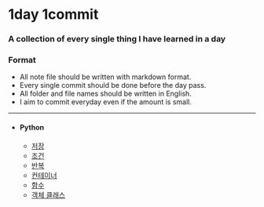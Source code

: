 # 1day 1commit
### A collection of every single thing I have learned in a day

### Format
- All note file should be written with markdown format.
- Every single commit should be done before the day pass.
- All folder and file names should be written in English.
- I aim to commit everyday even if the amount is small.

___

- #### Python
    - [저장](C:/Users/USER/Github/1day1commit/python/basic/syntax/and/datatype.md)
    - [조건]()
    - [반복]()
    - [컨테이너]()
    - [함수]()
    - [객체 클래스]()


  